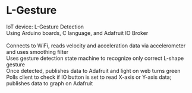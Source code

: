 # L-Gesture
IoT device: L-Gesture Detection <br>
Using Arduino boards, C language, and Adafruit IO Broker <br><br>
Connects to WiFi, reads velocity and acceleration data via accelerometer and uses smoothing filter <br>
Uses gesture detection state machine to recognize only correct L-shape gesture <br>
Once detected, publishes data to Adafruit and light on web turns green <br>
Polls client to check if IO button is set to read X-axis or Y-axis data; publishes data to graph on Adafruit
